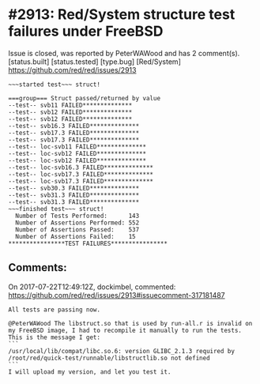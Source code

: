 
#2913: Red/System structure test failures under FreeBSD
================================================================================
Issue is closed, was reported by PeterWAWood and has 2 comment(s).
[status.built] [status.tested] [type.bug] [Red/System]
<https://github.com/red/red/issues/2913>

```text
~~~started test~~~ struct!

===group=== Struct passed/returned by value
--test-- svb11 FAILED**************
--test-- svb12 FAILED**************
--test-- svb12 FAILED**************
--test-- svb16.3 FAILED**************
--test-- svb17.3 FAILED**************
--test-- svb17.3 FAILED**************
--test-- loc-svb11 FAILED**************
--test-- loc-svb12 FAILED**************
--test-- loc-svb12 FAILED**************
--test-- loc-svb16.3 FAILED**************
--test-- loc-svb17.3 FAILED**************
--test-- loc-svb17.3 FAILED**************
--test-- svb30.3 FAILED**************
--test-- svb31.3 FAILED**************
--test-- svb31.3 FAILED**************
~~~finished test~~~ struct!
  Number of Tests Performed:      143
  Number of Assertions Performed: 552
  Number of Assertions Passed:    537
  Number of Assertions Failed:    15
****************TEST FAILURES****************
```


Comments:
--------------------------------------------------------------------------------

On 2017-07-22T12:49:12Z, dockimbel, commented:
<https://github.com/red/red/issues/2913#issuecomment-317181487>

    All tests are passing now.
    
    @PeterWAWood The libstruct.so that is used by run-all.r is invalid on my FreeBSD image, I had to recompile it manually to run the tests. This is the message I get:
    ```
    /usr/local/lib/compat/libc.so.6: version GLIBC_2.1.3 required by /root/red/quick-test/runnable/libstructlib.so not defined
    ```
    I will upload my version, and let you test it.

